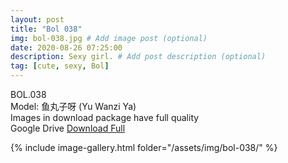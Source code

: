 ```yaml
---
layout: post
title: "Bol 038"
img: bol-038.jpg # Add image post (optional)
date: 2020-08-26 07:25:00
description: Sexy girl. # Add post description (optional)
tag: [cute, sexy, Bol]
---
```

BOL.038  
Model: 鱼丸子呀 (Yu Wanzi Ya)                                                                     
Images in download package have full quality                    
Google Drive [Download Full](http://gestyy.com/ew9KNv)

{% include image-gallery.html folder="/assets/img/bol-038/" %}
